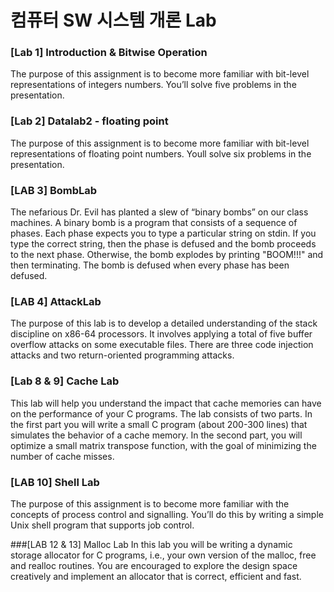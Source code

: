 # 컴퓨터 SW 시스템 개론 Lab
### [Lab 1] Introduction & Bitwise Operation
The purpose of this assignment is to become more familiar with bit-level representations of integers
numbers. You’ll solve five problems in the presentation.

### [Lab 2] Datalab2 - floating point
The purpose of this assignment is to become more familiar with bit-level representations of floating
point numbers. Youll solve six problems in the presentation.

### [LAB 3] BombLab
The nefarious Dr. Evil has planted a slew of “binary bombs” on our class machines. A binary bomb is a
program that consists of a sequence of phases. Each phase expects you to type a particular string on stdin.
If you type the correct string, then the phase is defused and the bomb proceeds to the next phase. Otherwise,
the bomb explodes by printing "BOOM!!!" and then terminating. The bomb is defused when every phase
has been defused.

### [LAB 4] AttackLab
The purpose of this lab is to develop a detailed understanding of the stack discipline on x86-64 processors. It involves applying a
total of five buffer overflow attacks on some executable files. There are three code injection attacks and two return-oriented
programming attacks.

### [Lab 8 & 9] Cache Lab
This lab will help you understand the impact that cache memories can have on the performance of your C
programs. The lab consists of two parts. In the first part you will write a small C program (about 200-300 lines) that
simulates the behavior of a cache memory. In the second part, you will optimize a small matrix transpose
function, with the goal of minimizing the number of cache misses.

### [LAB 10] Shell Lab
The purpose of this assignment is to become more familiar with the concepts of process control and signalling. You’ll do this by writing a simple Unix shell program that supports job control.

###[LAB 12 & 13] Malloc Lab
In this lab you will be writing a dynamic storage allocator for C programs, i.e., your own version of the
malloc, free and realloc routines. You are encouraged to explore the design space creatively and implement an allocator that is correct, efficient and fast.
